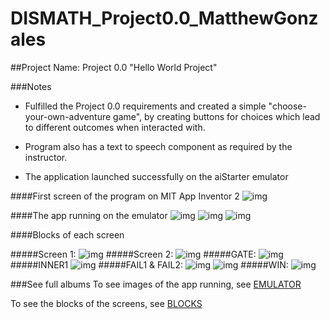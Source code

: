 # DISMATH_Project0.0_MatthewGonzales

##Project Name: Project 0.0 "Hello World Project" 

###Notes
- Fulfilled the Project 0.0 requirements and created a simple "choose-your-own-adventure game",
by creating buttons for choices which lead to different outcomes when interacted with.

- Program also has a text to speech component as required by the instructor.

- The application launched successfully on the aiStarter emulator

####First screen of the program on MIT App Inventor 2
![img](http://i.imgur.com/6r5vv4J.jpg)

####The app running on the emulator
![img](http://imgur.com/TjraqZU.jpg)
![img](http://imgur.com/ShIn0KI.jpg)
![img](http://imgur.com/JE04z0P.jpg)

####Blocks of each screen

#####Screen 1:
![img](http://imgur.com/Icc5CfA.jpg)
#####Screen 2:
![img](http://imgur.com/0TItX7F.jpg)
#####GATE:
![img](http://imgur.com/1jr2Bqh.jpg)
#####INNER1
![img](http://imgur.com/SZlIbV4.jpg)
#####FAIL1 & FAIL2:
![img](http://imgur.com/SGASlva.jpg)
![img](http://imgur.com/9BFsil9.jpg)
#####WIN:
![img](http://imgur.com/r3ym3FI.jpg)


###See full albums
To see images of the app running, see [EMULATOR]( http://imgur.com/a/jqHEx)

To see the blocks of the screens, see [BLOCKS](https://imgur.com/a/msgge)


